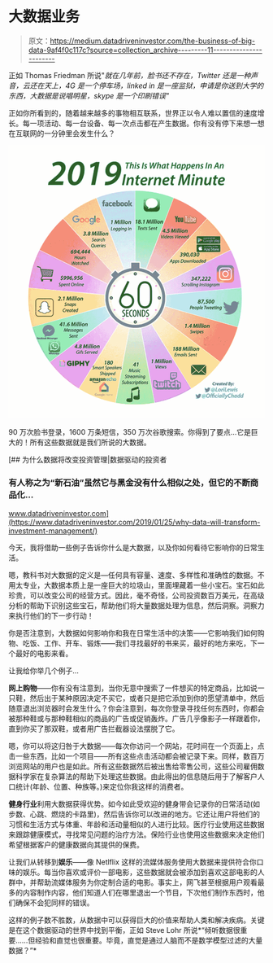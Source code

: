 # 大数据业务

> 原文：<https://medium.datadriveninvestor.com/the-business-of-big-data-9af4f0c117c?source=collection_archive---------11----------------------->

正如 Thomas Friedman 所说"*就在几年前，脸书还不存在，Twitter 还是一种声音，云还在天上，4G 是一个停车场，linked in 是一座监狱，申请是你送到大学的东西，大数据是说唱明星，skype 是一个印刷错误"*

正如你所看到的，随着越来越多的事物相互联系，世界正以令人难以置信的速度增长。每一项活动、每一台设备、每一次点击都在产生数据。你有没有停下来想一想在互联网的一分钟里会发生什么？

![](img/220a0544393e9e7f15e8903484396abd.png)

90 万次脸书登录，1600 万条短信，350 万次谷歌搜索。你得到了要点…它是巨大的！所有这些数据就是我们所说的大数据。

[](https://www.datadriveninvestor.com/2019/01/25/why-data-will-transform-investment-management/) [## 为什么数据将改变投资管理|数据驱动的投资者

### 有人称之为“新石油”虽然它与黑金没有什么相似之处，但它的不断商品化…

www.datadriveninvestor.com](https://www.datadriveninvestor.com/2019/01/25/why-data-will-transform-investment-management/) 

今天，我将借助一些例子告诉你什么是大数据，以及你如何看待它影响你的日常生活。

嗯，教科书对大数据的定义是—任何具有容量、速度、多样性和准确性的数据。不用太专业，大数据本质上是一座巨大的垃圾山，里面埋藏着一些小宝石。宝石如此珍贵，可以改变公司的经营方式。因此，毫不奇怪，公司投资数百万美元，在高级分析的帮助下识别这些宝石，帮助他们将大量数据处理为信息，然后洞察。洞察力来执行他们的下一步行动！

你是否注意到，大数据如何影响你和我在日常生活中的决策——它影响我们如何购物、吃饭、工作、开车、锻炼——我们寻找最好的书来买，最好的地方来吃，下一个最好的电影来看。

让我给你举几个例子…

**网上购物**——你有没有注意到，当你无意中搜索了一件想买的特定商品，比如说一只鞋，然后出于某种原因决定不买它，或者只是把它添加到你的愿望清单中，然后随意退出浏览器时会发生什么？你会注意到，每次你登录寻找任何东西时，你都会被那种鞋或与那种鞋相似的商品的广告或促销轰炸。广告几乎像影子一样跟着你，直到你买了那双鞋，或者用广告拦截器设法摆脱了它。

嗯，你可以将这归咎于大数据——每次你访问一个网站，花时间在一个页面上，点击一些东西，比如一个项目——所有这些点击活动都会被记录下来。同样，数百万浏览网站的用户也是如此。所有这些数据然后被出售给零售公司，这些公司雇佣数据科学家在复杂算法的帮助下处理这些数据。由此得出的信息随后用于了解客户人口统计(年龄、位置、种族等。)来定位你我这样的消费者。

**健身行业**利用大数据获得优势。如今如此受欢迎的健身带会记录你的日常活动(如步数、心跳、燃烧的卡路里)，然后告诉你可以改进的地方。它还让用户将他们的习惯和生活方式与体重、年龄和活动量相似的人进行比较。医疗行业使用这些数据来跟踪健康模式，寻找常见问题的治疗方法。保险行业也使用这些数据来决定他们希望根据客户的健康数据向其提供的保费。

让我们从转移到**娱乐**——像 Netlflix 这样的流媒体服务使用大数据来提供符合你口味的娱乐。每当你喜欢或评价一部电影，这些数据就会被添加到喜欢这部电影的人群中，并帮助流媒体服务为你定制合适的电影。事实上，网飞甚至根据用户观看最多的内容制作内容，他们知道人们在哪里退出一个节目，下次他们制作东西时，他们确保不会犯同样的错误。

这样的例子数不胜数，从数据中可以获得巨大的价值来帮助人类和解决疾病。关键是在这个数据驱动的世界中找到平衡，正如 Steve Lohr 所说*“倾听数据很重要……但经验和直觉也很重要。毕竟，直觉是通过人脑而不是数学模型过滤的大量数据？”*